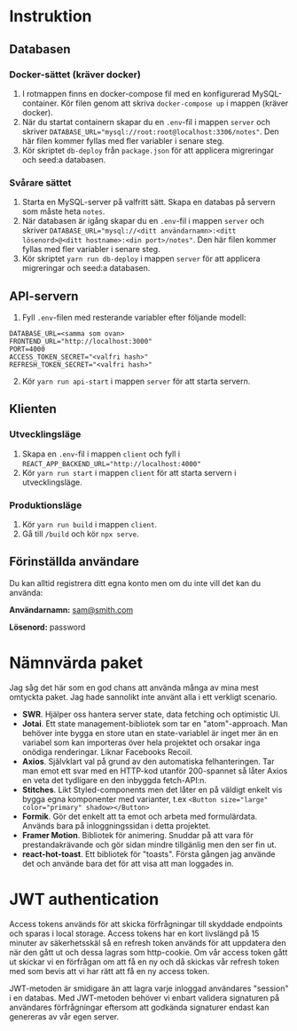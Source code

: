 # Instruktion

## Databasen

### Docker-sättet (kräver docker)

1. I rotmappen finns en docker-compose fil med en konfigurerad MySQL-container. Kör filen genom att skriva `docker-compose up` i mappen (kräver docker).
2. När du startat containern skapar du en `.env`-fil i mappen `server` och skriver `DATABASE_URL="mysql://root:root@localhost:3306/notes"`. Den här filen kommer fyllas med fler variabler i senare steg.
3. Kör skriptet `db-deploy` från `package.json` för att applicera migreringar och seed:a databasen.

### Svårare sättet

1. Starta en MySQL-server på valfritt sätt. Skapa en databas på servern som måste heta `notes`.
2. När databasen är igång skapar du en `.env`-fil i mappen `server` och skriver `DATABASE_URL="mysql://<ditt användarnamn>:<ditt lösenord>@<ditt hostname>:<din port>/notes"`. Den här filen kommer fyllas med fler variabler i senare steg.
3. Kör skriptet `yarn run db-deploy` i mappen `server` för att applicera migreringar och seed:a databasen.

## API-servern
1. Fyll `.env`-filen med resterande variabler efter följande modell:
```
DATABASE_URL=<samma som ovan>
FRONTEND_URL="http://localhost:3000"
PORT=4000
ACCESS_TOKEN_SECRET="<valfri hash>"
REFRESH_TOKEN_SECRET="<valfri hash>"
```
2. Kör `yarn run api-start` i mappen `server` för att starta servern.

## Klienten

### Utvecklingsläge

1. Skapa en `.env`-fil i mappen `client` och fyll i `REACT_APP_BACKEND_URL="http://localhost:4000"`
2. Kör `yarn run start` i mappen `client` för att starta servern i utvecklingsläge.

### Produktionsläge

1. Kör `yarn run build` i mappen `client`.
2. Gå till `/build` och kör `npx serve`.

## Förinställda användare

Du kan alltid registrera ditt egna konto men om du inte vill det kan du använda:

**Användarnamn:** sam@smith.com

**Lösenord:** password


# Nämnvärda paket

Jag såg det här som en god chans att använda många av mina mest omtyckta paket. Jag hade sannolikt inte använt alla i ett verkligt scenario.

- **SWR**. Hjälper oss hantera server state, data fetching och optimistic UI.
- **Jotai**. Ett state management-bibliotek som tar en "atom"-approach. Man behöver inte bygga en store utan en state-variablel är inget mer än en variabel som kan importeras över hela projektet och orsakar inga onödiga renderingar. Liknar Facebooks Recoil.
- **Axios**. Självklart val på grund av den automatiska felhanteringen. Tar man emot ett svar med en HTTP-kod utanför 200-spannet så låter Axios en veta det tydligare en den inbyggda fetch-API:n.
- **Stitches**. Likt Styled-components men det låter en på väldigt enkelt vis bygga egna komponenter med varianter, t.ex `<Button size="large" color="primary" shadow></Button>`
- **Formik**. Gör det enkelt att ta emot och arbeta med formulärdata. Används bara på inloggningssidan i detta projektet.
- **Framer Motion**. Bibliotek för animering. Snuddar på att vara för prestandakrävande och gör sidan mindre tillgänlig men den ser fin ut.
- **react-hot-toast**. Ett bibliotek för "toasts". Första gången jag använde det och använde bara det för att visa att man loggades in.


# JWT authentication

Access tokens används för att skicka förfrågningar till skyddade endpoints och sparas i local storage. Access tokens har en kort livslängd på 15 minuter av säkerhetsskäl så en refresh token används för att uppdatera den när den gått ut och dessa lagras som http-cookie. Om vår access token gått ut skickar vi en förfrågan om att få en ny och då skickas vår refresh token med som bevis att vi har rätt att få en ny access token.

JWT-metoden är smidigare än att lagra varje inloggad användares "session" i en databas. Med JWT-metoden behöver vi enbart validera signaturen på användares förfrågningar eftersom att godkända signaturer endast kan genereras av vår egen server.
